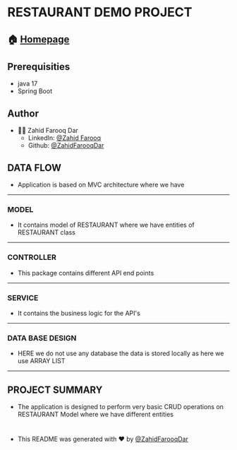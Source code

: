 # RESTAURANT DEMO PROJECT
## 🏠  [Homepage](https://github.com/ZahidFarooqDar/Class-test/tree/main/restaurant)
## Prerequisities
* java 17
* Spring Boot
## Author

* 🙍‍♂️ Zahid Farooq Dar
  * LinkedIn: [@Zahid Farooq](https://www.linkedin.com/in/zahid-farooq-dar/)
  * Github: [@ZahidFarooqDar](https://github.com/ZahidFarooqDar)

## DATA FLOW
* Application is based on MVC architecture where we have
---
### MODEL
* It contains model of RESTAURANT where we have entities of  RESTAURANT class
---
### CONTROLLER
* This package contains different API end points 
---

### SERVICE
* It contains the business logic for the API's
---

### DATA BASE DESIGN
* HERE we do not use any database the data is stored locally as here we use ARRAY LIST 
---

## PROJECT SUMMARY
* The application is designed to perform very basic CRUD operations on  RESTAURANT Model where we have different entities

# 

* This README was generated with ❤️ by [@ZahidFarooqDar](https://github.com/ZahidFarooqDar)

